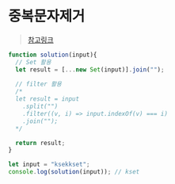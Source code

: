 # 중복문자제거
> [참고링크](https://jsikim1.tistory.com/227)

```js
function solution(input){
  // Set 활용
  let result = [...new Set(input)].join("");
  
  // filter 활용
  /*
  let result = input
    .split("")
    .filter((v, i) => input.indexOf(v) === i)
    .join("");
  */

  return result;
}

let input = "ksekkset";
console.log(solution(input)); // kset
```

